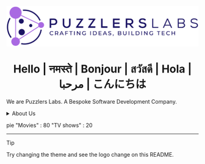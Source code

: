 <p align="center">
  <picture>
    <source media="(prefers-color-scheme: dark)" srcset="https://raw.githubusercontent.com/puzzlers-labs/.github/main/profile/assets/dark_mode_logo.png">
    <source media="(prefers-color-scheme: light)" srcset="https://raw.githubusercontent.com/puzzlers-labs/.github/main/profile/assets/light_mode_logo.png">
    <img alt="Puzzlers Labs" src="https://raw.githubusercontent.com/puzzlers-labs/.github/main/profile/assets/light_mode_logo.png">
  </picture>
</p>

<h1 align="center">
  Hello | नमस्ते | Bonjour | สวัสดี | Hola | مرحبا | こんにちは
</h1>

We are Puzzlers Labs. A Bespoke Software Development Company.

<details>
    <summary>About Us</summary>
    Something small enough to escape casual notice.
</details>

pie
"Movies" : 80
"TV shows" : 20

---

> [!TIP]
> Try changing the theme and see the logo change on this README.

<!--

**Here are some ideas to get you started:**

🙋‍♀️ A short introduction - what is your organization all about?
🌈 Contribution guidelines - how can the community get involved?
👩‍💻 Useful resources - where can the community find your docs? Is there anything else the community should know?
🍿 Fun facts - what does your team eat for breakfast?
🧙 Remember, you can do mighty things with the power of [Markdown](https://docs.github.com/github/writing-on-github/getting-started-with-writing-and-formatting-on-github/basic-writing-and-formatting-syntax)
-->
